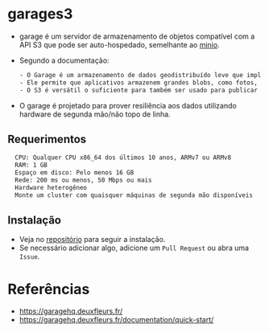 # garages3
- garage é um servidor de armazenamento de objetos compatível com a API S3 que pode ser auto-hospedado, semelhante ao [minio](https://min.io/).
- Segundo a documentação:
  ```bash
  - O Garage é um armazenamento de dados geodistribuído leve que implementa o protocolo de armazenamento de objetos Amazon S3.
  - Ele permite que aplicativos armazenem grandes blobs, como fotos, vídeos, imagens, documentos, etc., em uma configuração redundante de vários nós.
  - O S3 é versátil o suficiente para também ser usado para publicar um site estático.
  ```

- O garage é projetado para prover resiliência aos dados utilizando hardware de segunda mão/não topo de linha.

## Requerimentos
  ```bash
    CPU: Qualquer CPU x86_64 dos últimos 10 anos, ARMv7 ou ARMv8
    RAM: 1 GB
    Espaço em disco: Pelo menos 16 GB
    Rede: 200 ms ou menos, 50 Mbps ou mais
    Hardware heterogêneo
    Monte um cluster com quaisquer máquinas de segunda mão disponíveis
  ```
## Instalação
- Veja no [repositório](https://github.com/LibreCodeCoop/garages3) para seguir a instalação.
- Se necessário adicionar algo, adicione um `Pull Request` ou abra uma `Issue`.

# Referências
- https://garagehq.deuxfleurs.fr/
- https://garagehq.deuxfleurs.fr/documentation/quick-start/
